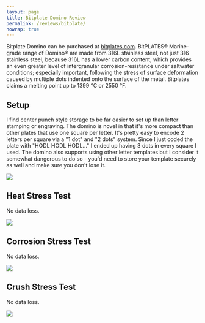 ```yaml
---
layout: page
title: Bitplate Domino Review
permalink: /reviews/bitplate/
nowrap: true
---
```

Bitplate Domino can be purchased at <a href="https://www.bitplates.com/">bitplates.com</a>. BitPLATES® Marine-grade range of Domino® are made from 316L stainless steel, not just 316 stainless steel, because 316L has a lower carbon content, which provides an even greater level of intergranular corrosion-resistance under saltwater conditions; especially important, following the stress of surface deformation caused by multiple dots indented onto the surface of the metal. Bitplates claims a melting point up to 1399 °C or 2550 °F.

## Setup

I find center punch style storage to be far easier to set up than letter stamping or engraving. The domino is novel in that it's more compact than other plates that use one square per letter. It's pretty easy to encode 2 letters per square via a "1 dot" and "2 dots" system. Since I just coded the plate with "HODL HODL HODL..." I ended up having 3 dots in every square I used. The domino also supports using other letter templates but I consider it somewhat dangerous to do so - you'd need to store your template securely as well and make sure you don't lose it.

<img src="../../img/devices/bitplate_new.jpeg" />

## Heat Stress Test

No data loss.

<img src="../../img/devices/bitplate_heat.jpeg" />

## Corrosion Stress Test

No data loss.

<img src="../../img/devices/bitplate_acid.jpeg" />

## Crush Stress Test

No data loss.

<img src="../../img/devices/bitplate_crush.jpeg" />
